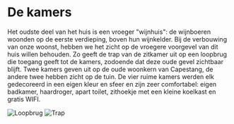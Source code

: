 # De kamers

Het oudste deel van het huis is een vroeger "wijnhuis": de wijnboeren woonden op de eerste verdieping, boven hun wijnkelder. Bij de verbouwing van onze woonst, hebben we het zicht op de vroegere voorgevel van dit huis willen behouden. Zo geeft de trap van de zitkamer uit op een loopbrug die toegang geeft tot de kamers, zodoende dat deze oude gevel zichtbaar blijft.
Twee kamers geven uit op de oude woonkern van Capestang, de andere twee hebben zicht op de tuin.
De vier ruime kamers werden elk gedecoreerd in een eigen kleur en sfeer en zijn zeer comfortabel: eigen badkamer, haardroger, apart toilet, zithoekje met een kleine koelkast en gratis WIFI.

![Loopbrug](/images/chambres.jpg)
![Trap](/images/chambres-detail.jpg)

